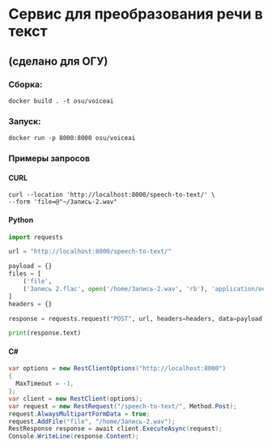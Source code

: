 # Сервис для преобразования речи в текст
## (сделано для ОГУ)


### Сборка:
```shell
docker build . -t osu/voiceai
```
### Запуск:
```shell
docker run -p 8000:8000 osu/voiceai
```

### Примеры запросов

#### CURL
```shell
curl --location 'http://localhost:8000/speech-to-text/' \
--form 'file=@"~/Запись-2.wav"
```

#### Python
```python
import requests

url = "http://localhost:8000/speech-to-text/"

payload = {}
files = [
    ('file',
    ('Запись 2.flac', open('/home/Запись-2.wav', 'rb'), 'application/octet-stream'))
]
headers = {}

response = requests.request("POST", url, headers=headers, data=payload, files=files)

print(response.text)
```

#### C#
```cs
var options = new RestClientOptions("http://localhost:8000")
{
  MaxTimeout = -1,
};
var client = new RestClient(options);
var request = new RestRequest("/speech-to-text/", Method.Post);
request.AlwaysMultipartFormData = true;
request.AddFile("file", "/home/Запись-2.wav");
RestResponse response = await client.ExecuteAsync(request);
Console.WriteLine(response.Content);
```
